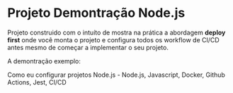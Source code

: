 # Projeto Demontração Node.js

Projeto construido com o intuíto de mostra na prática a abordagem **deploy first** onde você monta o projeto e configura todos os workflow de CI/CD antes mesmo de começar a implementar o seu projeto.

A demontração exemplo:

Como eu configurar projetos Node.js - Node.js, Javascript, Docker, Github Actions, Jest, CI/CD